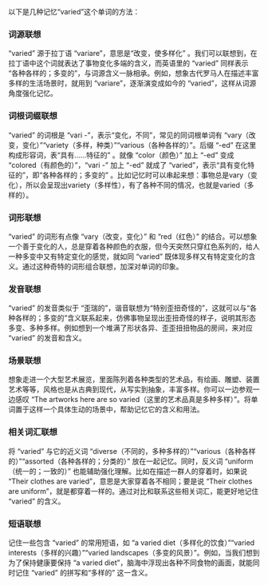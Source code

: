 以下是几种记忆“varied”这个单词的方法：

### 词源联想
“varied” 源于拉丁语 “variare”，意思是“改变，使多样化” 。我们可以联想到，在拉丁语中这个词就表达了事物变化多端的含义，而英语里的 “varied” 同样表示 “各种各样的；多变的”，与词源含义一脉相承。例如，想象古代罗马人在描述丰富多样的生活场景时，就用到 “variare”，逐渐演变成如今的 “varied”，这样从词源角度强化记忆。

### 词根词缀联想
“varied” 的词根是 “vari -”，表示“变化，不同”，常见的同词根单词有 “vary（改变，变化）”“variety（多样，种类）”“various（各种各样的）”。后缀 “-ed” 在这里构成形容词，表“具有……特征的” 。就像 “color（颜色）” 加上 “-ed” 变成 “colored（有颜色的）”，“vari -” 加上 “-ed” 就成了 “varied”，表示“具有变化特征的”，即“各种各样的；多变的” 。比如记忆时可以串起来想：事物总是vary（变化），所以会呈现出variety（多样性），有了各种不同的情况，也就是varied（多样的）。

### 词形联想
“varied” 的词形有点像 “vary（改变，变化）” 和 “red（红色）” 的结合。可以想象一个善于变化的人，总是穿着各种颜色的衣服，但今天突然只穿红色系列的，给人一种多变中又有特定变化的感觉，就如同 “varied” 既体现多样又有特定变化的含义。通过这种奇特的词形组合联想，加深对单词的印象。

### 发音联想
“varied” 的发音类似于 “歪瑞的”，谐音联想为“特别歪扭奇怪的”，这就可以与“各种各样的；多变的”含义联系起来，仿佛事物呈现出歪扭奇怪的样子，说明其形态多变、多种多样。例如想到一个堆满了形状各异、歪歪扭扭物品的房间，来对应 “varied” 的发音和含义。

### 场景联想
想象走进一个大型艺术展览，里面陈列着各种类型的艺术品，有绘画、雕塑、装置艺术等等，风格也是从古典到现代，从写实到抽象，丰富多样。你可以一边参观一边感叹 “The artworks here are so varied（这里的艺术品真是多种多样）”。将单词置于这样一个具体生动的场景中，帮助记忆它的含义和用法。

### 相关词汇联想
将 “varied” 与它的近义词 “diverse（不同的，多种多样的）”“various（各种各样的）”“assorted（各种各样的；分类的）” 放在一起记忆。同时，反义词 “uniform（统一的；一致的）” 也能辅助强化理解。比如在描述一群人的穿着时，如果说 “Their clothes are varied”，意思是大家穿着各不相同；要是说 “Their clothes are uniform”，就是都穿着一样的。通过对比和联系这些相关词汇，能更好地记住 “varied” 的含义。

### 短语联想
记住一些包含 “varied” 的常用短语，如 “a varied diet（多样化的饮食）”“varied interests（多样的兴趣）”“varied landscapes（多变的风景）”。例如，当我们想到为了保持健康要保持 “a varied diet”，脑海中浮现出各种不同食物的画面，就能同时记住 “varied” 的拼写和“多样的” 这一含义。 